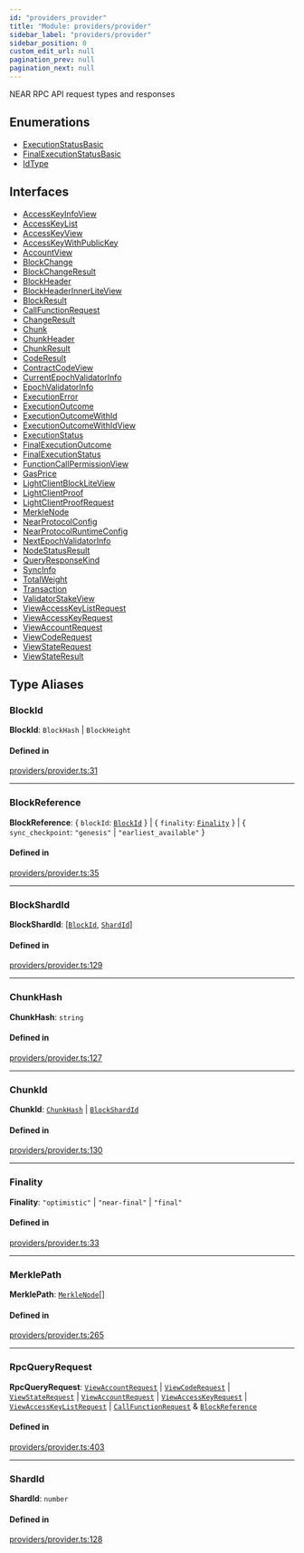 ```yaml
---
id: "providers_provider"
title: "Module: providers/provider"
sidebar_label: "providers/provider"
sidebar_position: 0
custom_edit_url: null
pagination_prev: null
pagination_next: null
---
```


NEAR RPC API request types and responses

## Enumerations

- [ExecutionStatusBasic](../enums/providers_provider.ExecutionStatusBasic.md)
- [FinalExecutionStatusBasic](../enums/providers_provider.FinalExecutionStatusBasic.md)
- [IdType](../enums/providers_provider.IdType.md)

## Interfaces

- [AccessKeyInfoView](../interfaces/providers_provider.AccessKeyInfoView.md)
- [AccessKeyList](../interfaces/providers_provider.AccessKeyList.md)
- [AccessKeyView](../interfaces/providers_provider.AccessKeyView.md)
- [AccessKeyWithPublicKey](../interfaces/providers_provider.AccessKeyWithPublicKey.md)
- [AccountView](../interfaces/providers_provider.AccountView.md)
- [BlockChange](../interfaces/providers_provider.BlockChange.md)
- [BlockChangeResult](../interfaces/providers_provider.BlockChangeResult.md)
- [BlockHeader](../interfaces/providers_provider.BlockHeader.md)
- [BlockHeaderInnerLiteView](../interfaces/providers_provider.BlockHeaderInnerLiteView.md)
- [BlockResult](../interfaces/providers_provider.BlockResult.md)
- [CallFunctionRequest](../interfaces/providers_provider.CallFunctionRequest.md)
- [ChangeResult](../interfaces/providers_provider.ChangeResult.md)
- [Chunk](../interfaces/providers_provider.Chunk.md)
- [ChunkHeader](../interfaces/providers_provider.ChunkHeader.md)
- [ChunkResult](../interfaces/providers_provider.ChunkResult.md)
- [CodeResult](../interfaces/providers_provider.CodeResult.md)
- [ContractCodeView](../interfaces/providers_provider.ContractCodeView.md)
- [CurrentEpochValidatorInfo](../interfaces/providers_provider.CurrentEpochValidatorInfo.md)
- [EpochValidatorInfo](../interfaces/providers_provider.EpochValidatorInfo.md)
- [ExecutionError](../interfaces/providers_provider.ExecutionError.md)
- [ExecutionOutcome](../interfaces/providers_provider.ExecutionOutcome.md)
- [ExecutionOutcomeWithId](../interfaces/providers_provider.ExecutionOutcomeWithId.md)
- [ExecutionOutcomeWithIdView](../interfaces/providers_provider.ExecutionOutcomeWithIdView.md)
- [ExecutionStatus](../interfaces/providers_provider.ExecutionStatus.md)
- [FinalExecutionOutcome](../interfaces/providers_provider.FinalExecutionOutcome.md)
- [FinalExecutionStatus](../interfaces/providers_provider.FinalExecutionStatus.md)
- [FunctionCallPermissionView](../interfaces/providers_provider.FunctionCallPermissionView.md)
- [GasPrice](../interfaces/providers_provider.GasPrice.md)
- [LightClientBlockLiteView](../interfaces/providers_provider.LightClientBlockLiteView.md)
- [LightClientProof](../interfaces/providers_provider.LightClientProof.md)
- [LightClientProofRequest](../interfaces/providers_provider.LightClientProofRequest.md)
- [MerkleNode](../interfaces/providers_provider.MerkleNode.md)
- [NearProtocolConfig](../interfaces/providers_provider.NearProtocolConfig.md)
- [NearProtocolRuntimeConfig](../interfaces/providers_provider.NearProtocolRuntimeConfig.md)
- [NextEpochValidatorInfo](../interfaces/providers_provider.NextEpochValidatorInfo.md)
- [NodeStatusResult](../interfaces/providers_provider.NodeStatusResult.md)
- [QueryResponseKind](../interfaces/providers_provider.QueryResponseKind.md)
- [SyncInfo](../interfaces/providers_provider.SyncInfo.md)
- [TotalWeight](../interfaces/providers_provider.TotalWeight.md)
- [Transaction](../interfaces/providers_provider.Transaction.md)
- [ValidatorStakeView](../interfaces/providers_provider.ValidatorStakeView.md)
- [ViewAccessKeyListRequest](../interfaces/providers_provider.ViewAccessKeyListRequest.md)
- [ViewAccessKeyRequest](../interfaces/providers_provider.ViewAccessKeyRequest.md)
- [ViewAccountRequest](../interfaces/providers_provider.ViewAccountRequest.md)
- [ViewCodeRequest](../interfaces/providers_provider.ViewCodeRequest.md)
- [ViewStateRequest](../interfaces/providers_provider.ViewStateRequest.md)
- [ViewStateResult](../interfaces/providers_provider.ViewStateResult.md)

## Type Aliases

### BlockId

 **BlockId**: `BlockHash` \| `BlockHeight`

#### Defined in

[providers/provider.ts:31](https://github.com/maxhr/near--near-api-js/blob/d8efa7d5/packages/near-api-js/src/providers/provider.ts#L31)

___

### BlockReference

 **BlockReference**: { `blockId`: [`BlockId`](providers_provider.md#blockid)  } \| { `finality`: [`Finality`](providers_provider.md#finality)  } \| { `sync_checkpoint`: ``"genesis"`` \| ``"earliest_available"``  }

#### Defined in

[providers/provider.ts:35](https://github.com/maxhr/near--near-api-js/blob/d8efa7d5/packages/near-api-js/src/providers/provider.ts#L35)

___

### BlockShardId

 **BlockShardId**: [[`BlockId`](providers_provider.md#blockid), [`ShardId`](providers_provider.md#shardid)]

#### Defined in

[providers/provider.ts:129](https://github.com/maxhr/near--near-api-js/blob/d8efa7d5/packages/near-api-js/src/providers/provider.ts#L129)

___

### ChunkHash

 **ChunkHash**: `string`

#### Defined in

[providers/provider.ts:127](https://github.com/maxhr/near--near-api-js/blob/d8efa7d5/packages/near-api-js/src/providers/provider.ts#L127)

___

### ChunkId

 **ChunkId**: [`ChunkHash`](providers_provider.md#chunkhash) \| [`BlockShardId`](providers_provider.md#blockshardid)

#### Defined in

[providers/provider.ts:130](https://github.com/maxhr/near--near-api-js/blob/d8efa7d5/packages/near-api-js/src/providers/provider.ts#L130)

___

### Finality

 **Finality**: ``"optimistic"`` \| ``"near-final"`` \| ``"final"``

#### Defined in

[providers/provider.ts:33](https://github.com/maxhr/near--near-api-js/blob/d8efa7d5/packages/near-api-js/src/providers/provider.ts#L33)

___

### MerklePath

 **MerklePath**: [`MerkleNode`](../interfaces/providers_provider.MerkleNode.md)[]

#### Defined in

[providers/provider.ts:265](https://github.com/maxhr/near--near-api-js/blob/d8efa7d5/packages/near-api-js/src/providers/provider.ts#L265)

___

### RpcQueryRequest

 **RpcQueryRequest**: [`ViewAccountRequest`](../interfaces/providers_provider.ViewAccountRequest.md) \| [`ViewCodeRequest`](../interfaces/providers_provider.ViewCodeRequest.md) \| [`ViewStateRequest`](../interfaces/providers_provider.ViewStateRequest.md) \| [`ViewAccountRequest`](../interfaces/providers_provider.ViewAccountRequest.md) \| [`ViewAccessKeyRequest`](../interfaces/providers_provider.ViewAccessKeyRequest.md) \| [`ViewAccessKeyListRequest`](../interfaces/providers_provider.ViewAccessKeyListRequest.md) \| [`CallFunctionRequest`](../interfaces/providers_provider.CallFunctionRequest.md) & [`BlockReference`](providers_provider.md#blockreference)

#### Defined in

[providers/provider.ts:403](https://github.com/maxhr/near--near-api-js/blob/d8efa7d5/packages/near-api-js/src/providers/provider.ts#L403)

___

### ShardId

 **ShardId**: `number`

#### Defined in

[providers/provider.ts:128](https://github.com/maxhr/near--near-api-js/blob/d8efa7d5/packages/near-api-js/src/providers/provider.ts#L128)
